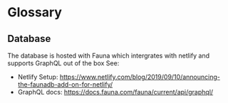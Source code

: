 # Glossary

## Database
The database is hosted with Fauna which intergrates with netlify and supports GraphQL out of the box
See:
- Netlify Setup: https://www.netlify.com/blog/2019/09/10/announcing-the-faunadb-add-on-for-netlify/
- GraphQL docs: https://docs.fauna.com/fauna/current/api/graphql/
